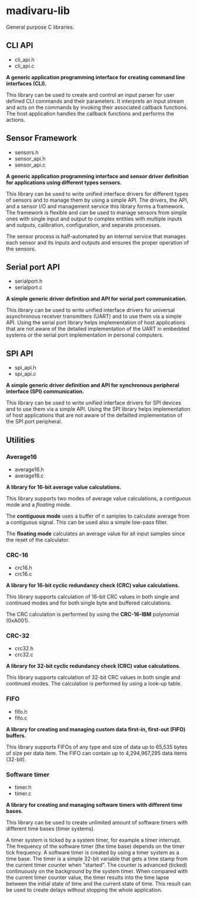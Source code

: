 # madivaru-lib
General purpose C libraries.

## CLI API

* cli_api.h
* cli_api.c

**A generic application programming interface for creating command line 
interfaces (CLI).**

This library can be used to create and control an input parser for user defined 
CLI commands and their parameters. It interprets an input stream and acts on the 
commands by invoking their associated callback functions. The host application 
handles the callback functions and performs the actions.

## Sensor Framework

* sensors.h
* sensor_api.h
* sensor_api.c

**A generic application programming interface and sensor driver definition for 
applications using different types sensors.**

This library can be used to write unified interface drivers for different types 
of sensors and to manage them by using a simple API. The drivers, the API, and a 
sensor I/O and management service this library forms a framework. The framework 
is flexible and can be used to manage sensors from simple ones with single input 
and output to complex entities with multiple inputs and outputs, calibration, 
configuration, and separate processes.

The sensor process is half-automated by an internal service that manages each 
sensor and its inputs and outputs and ensures the proper operation of the 
sensors.

## Serial port API

* serialport.h
* serialport.c

**A simple generic driver definition and API for serial port communication.**

This library can be used to write unified interface drivers for universal 
asynchronous receiver transmitters (UART) and to use them via a simple API. 
Using the serial port library helps implementation of host applications that 
are not aware of the detailed implementation of the UART in embedded systems or 
the serial port implementation in personal computers.

## SPI API

* spi_api.h
* spi_api.c

**A simple generic driver definition and API for synchronous peripheral 
interface (SPI) communication.**

This library can be used to write unified interface drivers for SPI devices and 
to use them via a simple API. Using the SPI library helps implementation of host 
applications that are not aware of the defailted implementation of the SPI port 
peripheral.

## Utilities

### Average16

* average16.h
* average16.c

**A library for 16-bit average value calculations.**

This library supports two modes of average value calculations, a *contiguous* 
mode and a *floating* mode. 

The **contiguous mode** uses a buffer of *n* samples to calculate average from a 
contiguous signal. This can be used also a simple low-pass filter.

The **floating mode** calculates an average value for all input samples since 
the reset of the calculator.

### CRC-16

* crc16.h
* crc16.c

**A library for 16-bit cyclic redundancy check (CRC) value calculations.**

This library supports calculation of 16-bit CRC values in both single and 
continued modes and for both single byte and buffered calculations. 

The CRC calculation is performed by using the **CRC-16-IBM** polynomial 
(0xA001).

### CRC-32

* crc32.h
* crc32.c

**A library for 32-bit cyclic redundancy check (CRC) value calculations.**

This library supports calculation of 32-bit CRC values in both single and 
continued modes. The calculation is performed by using a look-up table.

### FIFO

* fifo.h
* fifo.c

**A library for creating and managing custom data first-in, first-out (FIFO) 
buffers.**

This library supports FIFOs of any type and size of data up to 65,535 bytes of 
size per data item. The FIFO can contain up to 4,294,967,295 data items 
(32-bit).

### Software timer

* timer.h
* timer.c

**A library for creating and managing software timers with different time 
bases.**

This library can be used to create unlimited amount of software timers with 
different time bases (timer systems). 

A timer system is ticked by a system timer, for example a timer interrupt. The 
frequency of the software timer (the time base) depends on the timer tick 
frequency. A software timer is created by using a timer system as a time base. 
The timer is a simple 32-bit variable that gets a time stamp from the current 
timer counter when "started". The counter is advanced (ticked) continuously on 
the background by the system timer. When compared with the current timer counter 
value, the timer results into the time lapse between the initial state of time 
and the current state of time. This result can be used to create delays without 
stopping the whole application.
